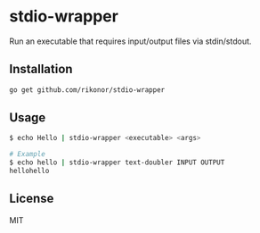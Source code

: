 # stdio-wrapper

Run an executable that requires input/output files via stdin/stdout.

## Installation

```bash
go get github.com/rikonor/stdio-wrapper
```

## Usage

```bash
$ echo Hello | stdio-wrapper <executable> <args>

# Example
$ echo hello | stdio-wrapper text-doubler INPUT OUTPUT
hellohello
```

## License

MIT
